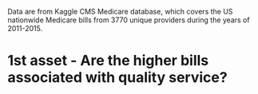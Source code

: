 Data are from Kaggle CMS Medicare database, which covers the US nationwide Medicare bills from 3770 unique providers during the years of 2011-2015. 
# 1st asset - Are the higher bills associated with quality service? 
